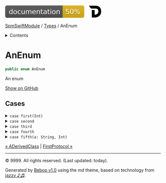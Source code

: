 <!--
Bebop simple MD theme
Copyright 2020 Bebop Authors
Licensed under MIT (https://github.com/johnfairh/Bebop/blob/master/LICENSE)
-->
![50%](../badge.svg)
[![Open in Dash](../img/dash.svg)](dash-feed://https%3A%2F%2Fwww%2Egoogle%2Ecom%2F)


[SpmSwiftModule](../index.md)
 / [Types](../types.md?swift) / AnEnum


<details>
<summary>Contents</summary>


[Types](../types.md?swift)

  * [ABaseClass](../types/abaseclass.md?swift)


  * [ADerivedClass](../types/aderivedclass.md?swift)


  * AnEnum


  * [FirstProtocol](../types/firstprotocol1.md?swift)


  * [GenericBase](../types/genericbase.md?swift)


  * [Nop](../types/nop.md?swift)


  * [PropertyWrapperClient](../types/propertywrapperclient.md?swift)


  * [SecondProtocol](../types/secondprotocol.md?swift)


  * [SpmSwiftModule](../types/spmswiftmodule.md?swift)

    * [Nested1](../types/spmswiftmodule/nested1.md?swift)

    * [Nested2](../types/spmswiftmodule.md?swift#nested2)


  * [T](../types.md?swift#t1)



[Functions](../functions.md?swift)

  * [deprecatedFunction(callback:)](../functions.md?swift#deprecatedfunctioncallback)


  * [functionA(arg1:_:arg3:)](../functions.md?swift#functionaarg1_arg3)



[Operators](../operators.md?swift)

  * [+(T, T)](../operators.md?swift#t-t)



[Extensions](../extensions.md?swift)

  * [Collection](../extensions/collection.md?swift)


  * [String.Element](../extensions/stringelement.md?swift)





</details>

# AnEnum



``` swift
public enum AnEnum
```










An enum











[Show on GitHub](https://www.bbc.co.uk//Sources/SpmSwiftModule/SpmSwiftModule.swift#L24-L33)



## Cases









<details>
<summary><code>case first(Int)</code></summary>








First case






#### Declaration

``` swift
case first(Int)
```










[Show on GitHub](https://www.bbc.co.uk//Sources/SpmSwiftModule/SpmSwiftModule.swift#L26)
</details>









<details>
<summary><code>case second</code></summary>








Second case






#### Declaration

``` swift
case second
```










[Show on GitHub](https://www.bbc.co.uk//Sources/SpmSwiftModule/SpmSwiftModule.swift#L28)
</details>









<details>
<summary><code>case third</code></summary>








Third & Fourth cases - [`second`](../types/anenum.md#second)






#### Declaration

``` swift
case third
```










[Show on GitHub](https://www.bbc.co.uk//Sources/SpmSwiftModule/SpmSwiftModule.swift#L30)
</details>









<details>
<summary><code>case fourth</code></summary>








Third & Fourth cases - [`second`](../types/anenum.md#second)






#### Declaration

``` swift
case fourth
```










[Show on GitHub](https://www.bbc.co.uk//Sources/SpmSwiftModule/SpmSwiftModule.swift#L30)
</details>









<details>
<summary><code>case fifth(a: String, Int)</code></summary>








Fifth case






#### Declaration

``` swift
case fifth(a: String, _: Int)
```










[Show on GitHub](https://www.bbc.co.uk//Sources/SpmSwiftModule/SpmSwiftModule.swift#L32)
</details>





[&laquo; ADerivedClass](../types/aderivedclass.md?swift) | [FirstProtocol &raquo;](../types/firstprotocol1.md?swift)


-----
&copy; 9999. All rights reserved. (Last updated: today).


Generated by [Bebop v1.0](https://github.com/johnfairh/Bebop)
using the md theme, based on technology from
[jazzy ♪♫](https://github.com/realm/jazzy).


